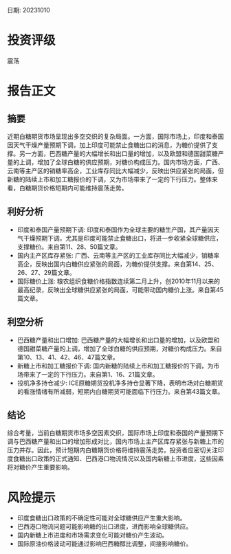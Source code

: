 
日期: 20231010

# 投资评级

震荡

# 报告正文

## 摘要

近期白糖期货市场呈现出多空交织的复杂局面。一方面，国际市场上，印度和泰国因天气干燥产量预期下调，加上印度可能禁止食糖出口的消息，为糖价提供了支撑。另一方面，巴西糖产量的大幅增长和出口量的增加，以及欧盟和德国甜菜糖产量的上调，增加了全球白糖的供应预期，对糖价构成压力。国内市场方面，广西、云南等主产区的销糖率高企，工业库存同比大幅减少，反映出供应紧张的局面，但新糖的陆续上市和加工糖报价的下调，又为市场带来了一定的下行压力。整体来看，白糖期货价格短期内可能维持震荡走势。

## 利好分析

* 印度和泰国产量预期下调: 印度和泰国作为全球主要的糖生产国，其产量因天气干燥预期下调，尤其是印度可能禁止食糖出口，将进一步收紧全球糖供应，支撑糖价。来自第11、28、50篇文章。
* 国内主产区库存紧张: 广西、云南等主产区的工业库存同比大幅减少，销糖率高企，反映出国内白糖供应紧张的局面，为糖价提供支撑。来自第14、25、26、27、29篇文章。
* 国际糖价上涨: 粮农组织食糖价格指数连续第二月上升，创2010年11月以来的最高纪录，反映出全球糖供应紧张的局面，可能带动国内糖价上涨。来自第45篇文章。

## 利空分析

* 巴西糖产量和出口增加: 巴西糖产量的大幅增长和出口量的增加，以及欧盟和德国甜菜糖产量的上调，增加了全球白糖的供应预期，对糖价构成压力。来自第10、13、41、42、46、47篇文章。
* 新糖上市和加工糖报价下调: 国内新糖的陆续上市和加工糖报价的下调，为市场带来了一定的下行压力。来自第1、16、21篇文章。
* 投机净多持仓减少: ICE原糖期货投机净多持仓显著下降，表明市场对白糖期货的看涨情绪有所减弱，短期内白糖期货可能面临下行压力。来自第43篇文章。

## 结论

综合考量，当前白糖期货市场多空因素交织，国际市场上印度和泰国的产量预期下调与巴西糖产量和出口的增加形成对比，国内市场上主产区库存紧张与新糖上市的压力并存。因此，预计短期内白糖期货价格将维持震荡走势。投资者应密切关注印度食糖出口政策的正式通知、巴西港口物流情况以及国内新糖上市进度，这些因素将对糖价产生重要影响。

# 风险提示

* 印度食糖出口政策的不确定性可能对全球糖供应产生重大影响。
* 巴西港口物流问题可能影响糖的出口进度，进而影响全球糖供应。
* 国内新糖上市进度和市场需求变化可能对糖价产生波动。
* 国际原油价格波动可能通过影响巴西糖醇比调整，间接影响糖价。
